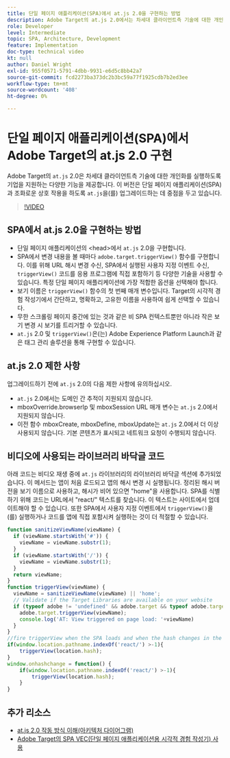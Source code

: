 ```yaml
---
title: 단일 페이지 애플리케이션(SPA)에서 at.js 2.0을 구현하는 방법
description: Adobe Target의 at.js 2.0에서는 차세대 클라이언트측 기술에 대한 개인화를 실행하도록 기업을 지원하는 다양한 기능을 제공합니다. SPA(단일 페이지 애플리케이션)에서 at.js 2.0을 구현하려면 다음 단계를 따르십시오.
role: Developer
level: Intermediate
topic: SPA, Architecture, Development
feature: Implementation
doc-type: technical video
kt: null
author: Daniel Wright
exl-id: 955f0571-5791-4dbb-9931-e6d5c8bb42a7
source-git-commit: fcd2273ba373dc2b3bc59a77f1925cdb7b2ed3ee
workflow-type: tm+mt
source-wordcount: '408'
ht-degree: 0%

---
```


# 단일 페이지 애플리케이션(SPA)에서 Adobe Target의 at.js 2.0 구현

Adobe Target의 `at.js` 2.0은 차세대 클라이언트측 기술에 대한 개인화를 실행하도록 기업을 지원하는 다양한 기능을 제공합니다. 이 버전은 단일 페이지 애플리케이션(SPA)과 조화로운 상호 작용을 하도록 `at.js`을(를) 업그레이드하는 데 중점을 두고 있습니다.

>[!VIDEO](https://video.tv.adobe.com/v/34780?quality=12&captions=kor)

## SPA에서 at.js 2.0을 구현하는 방법

* 단일 페이지 애플리케이션의 &lt;head>에서 `at.js` 2.0을 구현합니다.
* SPA에서 변경 내용을 볼 때마다 `adobe.target.triggerView()` 함수를 구현합니다. 이를 위해 URL 해시 변경 수신, SPA에서 실행된 사용자 지정 이벤트 수신, `triggerView()` 코드를 응용 프로그램에 직접 포함하기 등 다양한 기술을 사용할 수 있습니다. 특정 단일 페이지 애플리케이션에 가장 적합한 옵션을 선택해야 합니다.
* 보기 이름은 `triggerView()` 함수의 첫 번째 매개 변수입니다. Target의 시각적 경험 작성기에서 간단하고, 명확하고, 고유한 이름을 사용하여 쉽게 선택할 수 있습니다.
* 무한 스크롤링 페이지 중간에 있는 것과 같은 비 SPA 컨텍스트뿐만 아니라 작은 보기 변경 시 보기를 트리거할 수 있습니다.
* `at.js` 2.0 및 `triggerView()`은(는) Adobe Experience Platform Launch과 같은 태그 관리 솔루션을 통해 구현할 수 있습니다.

## at.js 2.0 제한 사항

업그레이드하기 전에 `at.js` 2.0의 다음 제한 사항에 유의하십시오.

* `at.js` 2.0에서는 도메인 간 추적이 지원되지 않습니다.
* mboxOverride.browserIp 및 mboxSession URL 매개 변수는 `at.js` 2.0에서 지원되지 않습니다.
* 이전 함수 mboxCreate, mboxDefine, mboxUpdate는 `at.js` 2.0에서 더 이상 사용되지 않습니다. 기본 콘텐츠가 표시되고 네트워크 요청이 수행되지 않습니다.

## 비디오에 사용되는 라이브러리 바닥글 코드

아래 코드는 비디오 재생 중에 `at.js` 라이브러리의 라이브러리 바닥글 섹션에 추가되었습니다. 이 메서드는 앱이 처음 로드되고 앱의 해시 변경 시 실행됩니다. 정리된 해시 버전을 보기 이름으로 사용하고, 해시가 비어 있으면 &quot;home&quot;을 사용합니다. SPA를 식별하기 위해 코드는 URL에서 &quot;react/&quot; 텍스트를 찾습니다. 이 텍스트는 사이트에서 업데이트해야 할 수 있습니다. 또한 SPA에서 사용자 지정 이벤트에서 `triggerView()`을(를) 실행하거나 코드를 앱에 직접 포함시켜 실행하는 것이 더 적절할 수 있습니다.

```javascript
function sanitizeViewName(viewName) {
  if (viewName.startsWith('#')) {
    viewName = viewName.substr(1);
  }
  if (viewName.startsWith('/')) {
    viewName = viewName.substr(1);
  }
  return viewName;
}
function triggerView(viewName) {
  viewName = sanitizeViewName(viewName) || 'home';
  // Validate if the Target Libraries are available on your website
  if (typeof adobe != 'undefined' && adobe.target && typeof adobe.target.triggerView === 'function') {
    adobe.target.triggerView(viewName);
    console.log('AT: View triggered on page load: '+viewName)
  }
}
//fire triggerView when the SPA loads and when the hash changes in the SPA
if(window.location.pathname.indexOf('react/') >-1){
    triggerView(location.hash);
}
window.onhashchange = function() {
    if(window.location.pathname.indexOf('react/') >-1){
        triggerView(location.hash);
    }
}
```

## 추가 리소스

* [at.js 2.0 작동 방식 이해(아키텍처 다이어그램)](understanding-how-atjs-20-works.md)
* [Adobe Target의 SPA VEC(단일 페이지 애플리케이션용 시각적 경험 작성기) 사용](../experiences/use-the-visual-experience-composer-for-single-page-applications.md)
